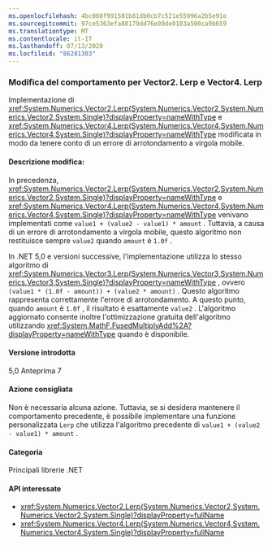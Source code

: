 ```yaml
---
ms.openlocfilehash: 4bc060f991501b81db0cb7c521e55996a2b5e91e
ms.sourcegitcommit: 97ce5363efa88179dd76e09de0103a500ca9b659
ms.translationtype: MT
ms.contentlocale: it-IT
ms.lasthandoff: 07/13/2020
ms.locfileid: "86281303"
---
```

### <a name="behavior-change-for-vector2lerp-and-vector4lerp"></a>Modifica del comportamento per Vector2. Lerp e Vector4. Lerp

Implementazione di <xref:System.Numerics.Vector2.Lerp(System.Numerics.Vector2,System.Numerics.Vector2,System.Single)?displayProperty=nameWithType> e <xref:System.Numerics.Vector4.Lerp(System.Numerics.Vector4,System.Numerics.Vector4,System.Single)?displayProperty=nameWithType> modificata in modo da tenere conto di un errore di arrotondamento a virgola mobile.

#### <a name="change-description"></a>Descrizione modifica:

In precedenza, <xref:System.Numerics.Vector2.Lerp(System.Numerics.Vector2,System.Numerics.Vector2,System.Single)?displayProperty=nameWithType> e <xref:System.Numerics.Vector4.Lerp(System.Numerics.Vector4,System.Numerics.Vector4,System.Single)?displayProperty=nameWithType> venivano implementati come `value1 + (value2 - value1) * amount` . Tuttavia, a causa di un errore di arrotondamento a virgola mobile, questo algoritmo non restituisce sempre `value2` quando `amount` è `1.0f` .

In .NET 5,0 e versioni successive, l'implementazione utilizza lo stesso algoritmo di <xref:System.Numerics.Vector3.Lerp(System.Numerics.Vector3,System.Numerics.Vector3,System.Single)?displayProperty=nameWithType> , ovvero `(value1 * (1.0f - amount)) + (value2 * amount)` . Questo algoritmo rappresenta correttamente l'errore di arrotondamento. A questo punto, quando `amount` è `1.0f` , il risultato è esattamente `value2` . L'algoritmo aggiornato consente inoltre l'ottimizzazione gratuita dell'algoritmo utilizzando <xref:System.MathF.FusedMultiplyAdd%2A?displayProperty=nameWithType> quando è disponibile.

#### <a name="version-introduced"></a>Versione introdotta

5,0 Anteprima 7

#### <a name="recommended-action"></a>Azione consigliata

Non è necessaria alcuna azione. Tuttavia, se si desidera mantenere il comportamento precedente, è possibile implementare una funzione personalizzata `Lerp` che utilizza l'algoritmo precedente di `value1 + (value2 - value1) * amount` .

#### <a name="category"></a>Categoria

Principali librerie .NET

#### <a name="affected-apis"></a>API interessate

- <xref:System.Numerics.Vector2.Lerp(System.Numerics.Vector2,System.Numerics.Vector2,System.Single)?displayProperty=fullName>
- <xref:System.Numerics.Vector4.Lerp(System.Numerics.Vector4,System.Numerics.Vector4,System.Single)?displayProperty=fullName>

<!--

#### Affected APIs

- `M:System.Numerics.Vector2.Lerp(System.Numerics.Vector2,System.Numerics.Vector2,System.Single)`
- `M:System.Numerics.Vector4.Lerp(System.Numerics.Vector4,System.Numerics.Vector4,System.Single)`

-->
